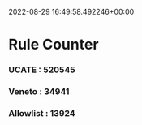2022-08-29 16:49:58.492246+00:00
# Rule Counter 
 ### UCATE : 520545

 ### Veneto : 34941

 ### Allowlist : 13924